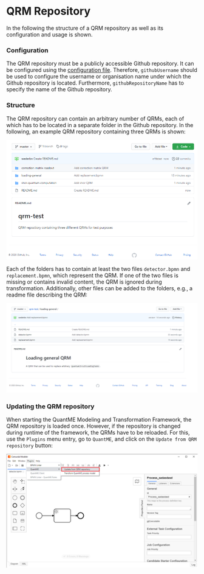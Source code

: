 # QRM Repository

In the following the structure of a QRM repository as well as its configuration and usage is shown.

### Configuration

The QRM repository must be a publicly accessible Github repository. 
It can be configured using the [configuration file](../../../resources/plugins/QuantME-ClientPlugin/client/Config.js).
Therefore, `githubUsername` should be used to configure the username or organisation name under which the Github repository is located.
Furthermore, `githubRepositoryName` has to specify the name of the Github repository.

### Structure

The QRM repository can contain an arbitrary number of QRMs, each of which has to be located in a separate folder in the Github repository.
In the following, an example QRM repository containing three QRMs is shown:

<img src="./repository-overview.png" width="800">

Each of the folders has to contain at least the two files `detector.bpmn` and `replacement.bpmn`, which represent the QRM.
If one of the two files is missing or contains invalid content, the QRM is ignored during transformation.
Additionally, other files can be added to the folders, e.g., a readme file describing the QRM:

<img src="./repository-folder-content.png" width="900">

### Updating the QRM repository

When starting the QuantME Modeling and Transformation Framework, the QRM repository is loaded once.
However, if the repository is changed during runtime of the framework, the QRMs have to be reloaded.
For this, use the `Plugins` menu entry, go to `QuantME`, and click on the `Update from QRM repository` button:

<img src="./reload-repository.png" width="900">
